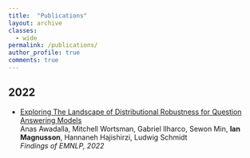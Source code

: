 ```yaml
---
title:  "Publications"
layout: archive 
classes: 
  - wide
permalink: /publications/
author_profile: true
comments: true
---
```


<h2>2022</h2>

<ul>
	<li>
		<a href = "https://arxiv.org/pdf/2210.12517">Exploring The Landscape of Distributional Robustness for Question Answering Models</a>
		<br>Anas Awadalla, Mitchell Wortsman, Gabriel Ilharco, Sewon Min, <strong>Ian Magnusson</strong>, Hannaneh Hajishirzi, Ludwig Schmidt
		<br><i>Findings of EMNLP, 2022</i>
	</li>
</ul>
